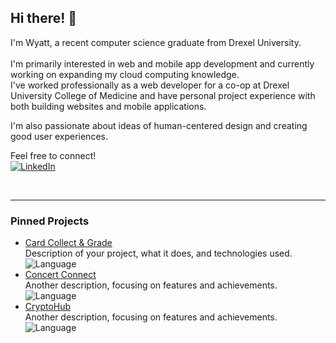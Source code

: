 ## Hi there! 👋

I'm Wyatt, a recent computer science graduate from Drexel University.<br>  
I'm primarily interested in web and mobile app development and currently working on expanding my cloud computing knowledge.<br>
I've worked professionally as a web developer for a co-op at Drexel University College of Medicine and have personal project experience with both building websites and mobile applications.<br>

I'm also passionate about ideas of human-centered design and creating good user experiences.<br>

Feel free to connect!
<br>
[![LinkedIn](https://img.shields.io/badge/LinkedIn-%230077B5.svg?style=flat&logo=linkedin&logoColor=white)](https://www.linkedin.com/in/wyatt-kaiser/)

<br>

---

### Pinned Projects
- [Card Collect & Grade]([link-to-project](https://github.com/NizomDjuraev/CardScanAndGrade))  
  Description of your project, what it does, and technologies used.  
  ![Language](https://img.shields.io/badge/language-JavaScript-yellow)
- [Concert Connect]([link-to-project](https://github.com/LukeMatheson/ConcertConnect))  
  Another description, focusing on features and achievements.  
  ![Language](https://img.shields.io/badge/language-TypeScript-blue)
- [CryptoHub]([https://github.com/wkaiser21/CryptoHub])  
  Another description, focusing on features and achievements.  
  ![Language](https://img.shields.io/badge/language-JavaScript-yellow)

